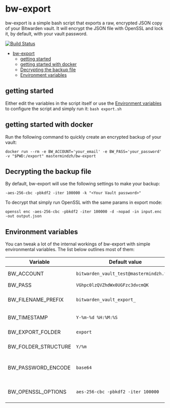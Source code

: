 # bw-export

bw-export is a simple bash script that exports a raw, encrypted JSON copy of your Bitwarden vault.
It will encrypt the JSON file with OpenSSL and lock it, by default, with your vault password.

[![Build Status](https://ci.mastermindzh.tech/api/badges/mastermindzh/bw-export/status.svg)](https://ci.mastermindzh.tech/mastermindzh/bw-export)

<!-- toc -->

- [bw-export](#bw-export)
  - [getting started](#getting-started)
  - [getting started with docker](#getting-started-with-docker)
  - [Decrypting the backup file](#decrypting-the-backup-file)
  - [Environment variables](#environment-variables)

<!-- tocstop -->

## getting started

Either edit the variables in the script itself or use the [Environment variables](#environment-variables) to configure the script and simply run it:
`bash export.sh`

## getting started with docker

Run the following command to quickly create an encrypted backup of your vault:

`docker run --rm -e BW_ACCOUNT='your_email' -e BW_PASS='your_password' -v "$PWD:/export" mastermindzh/bw-export`

## Decrypting the backup file

By default, bw-export will use the following settings to make your backup:

`-aes-256-cbc -pbkdf2 -iter 100000 -k "<Your Vault password>"`

To decrypt that simply run OpenSSL with the same params in export mode:

`openssl enc -aes-256-cbc -pbkdf2 -iter 100000 -d -nopad -in input.enc -out output.json`

## Environment variables

You can tweak a lot of the internal workings of bw-export with simple environmental variables.
The list below outlines most of them:

| Variable            | Default value                            | Description                                                    |
| ------------------- | ---------------------------------------- | -------------------------------------------------------------- |
| BW_ACCOUNT          | `bitwarden_vault_test@mastermindzh.tech` | Bitwarden email address                                        |
| BW_PASS             | `VGhpc0lzQVZhdWx0UGFzc3dvcmQK`           | Bitwarden password                                             |
| BW_FILENAME_PREFIX  | `bitwarden_vault_export_`                | Prefix to use for generated files ($prefix$timestamp.enc)      |
| BW_TIMESTAMP        | `Y-%m-%d %H:%M:%S`                       | Timestamp to use for generated files                           |
| BW_EXPORT_FOLDER    | `export`                                 | Folder to put export files in                                  |
| BW_FOLDER_STRUCTURE | `Y/%m`                                   | Date/timestamp to generate folders                             |
| BW_PASSWORD_ENCODE  | `base64`                                 | "plain", or "base64", depending on whether you encoded BW_PASS |
| BW_OPENSSL_OPTIONS  | `aes-256-cbc -pbkdf2 -iter 100000`       | Options passed to openssl's "enc" command                      |
